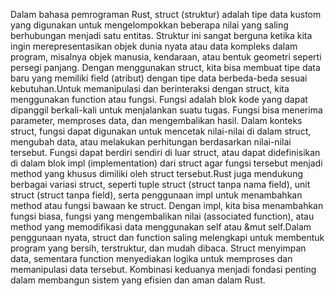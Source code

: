 Dalam bahasa pemrograman Rust, struct (struktur) adalah tipe data kustom yang digunakan untuk mengelompokkan beberapa nilai yang saling berhubungan menjadi satu entitas. Struktur ini sangat berguna ketika kita ingin merepresentasikan objek dunia nyata atau data kompleks dalam program, misalnya objek manusia, kendaraan, atau bentuk geometri seperti persegi panjang. Dengan menggunakan struct, kita bisa membuat tipe data baru yang memiliki field (atribut) dengan tipe data berbeda-beda sesuai kebutuhan.Untuk memanipulasi dan berinteraksi dengan struct, kita menggunakan function atau fungsi. Fungsi adalah blok kode yang dapat dipanggil berkali-kali untuk menjalankan suatu tugas. Fungsi bisa menerima parameter, memproses data, dan mengembalikan hasil. Dalam konteks struct, fungsi dapat digunakan untuk mencetak nilai-nilai di dalam struct, mengubah data, atau melakukan perhitungan berdasarkan nilai-nilai tersebut. Fungsi dapat berdiri sendiri di luar struct, atau dapat didefinisikan di dalam blok impl (implementation) dari struct agar fungsi tersebut menjadi method yang khusus dimiliki oleh struct tersebut.Rust juga mendukung berbagai variasi struct, seperti tuple struct (struct tanpa nama field), unit struct (struct tanpa field), serta penggunaan impl untuk menambahkan method atau fungsi bawaan ke struct. Dengan impl, kita bisa menambahkan fungsi biasa, fungsi yang mengembalikan nilai (associated function), atau method yang memodifikasi data menggunakan self atau &mut self.Dalam penggunaan nyata, struct dan function saling melengkapi untuk membentuk program yang bersih, terstruktur, dan mudah dibaca. Struct menyimpan data, sementara function menyediakan logika untuk memproses dan memanipulasi data tersebut. Kombinasi keduanya menjadi fondasi penting dalam membangun sistem yang efisien dan aman dalam Rust.